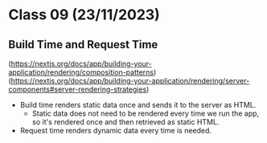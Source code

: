 # Class 09 (23/11/2023)

## Build Time and Request Time

(https://nextjs.org/docs/app/building-your-application/rendering/composition-patterns)
(https://nextjs.org/docs/app/building-your-application/rendering/server-components#server-rendering-strategies)

- Build time renders static data once and sends it to the server as HTML.
  - Static data does not need to be rendered every time we run the app, so it's rendered once and then retrieved as static HTML.
- Request time renders dynamic data every time is needed.
